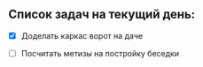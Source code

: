 ## Список задач на текущий день:

- [x] Доделать каркас ворот на даче
- [ ] Посчитать метизы на постройку беседки

